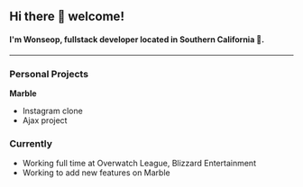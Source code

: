 ## Hi there :wave: welcome!

#### I'm Wonseop, fullstack developer located in Southern California :tangerine:.
---
### Personal Projects
**Marble**
- Instagram clone
- Ajax project



### Currently
- Working full time at Overwatch League, Blizzard Entertainment
- Working to add new features on Marble



<!--
**wonseop-lee/wonseop-lee** is a ✨ _special_ ✨ repository because its `README.md` (this file) appears on your GitHub profile.

Here are some ideas to get you started:

- 🔭 I’m currently working on ...
- 🌱 I’m currently learning ...
- 👯 I’m looking to collaborate on ...
- 🤔 I’m looking for help with ...
- 💬 Ask me about ...
- 📫 How to reach me: ...
- 😄 Pronouns: ...
- ⚡ Fun fact: ...
-->
